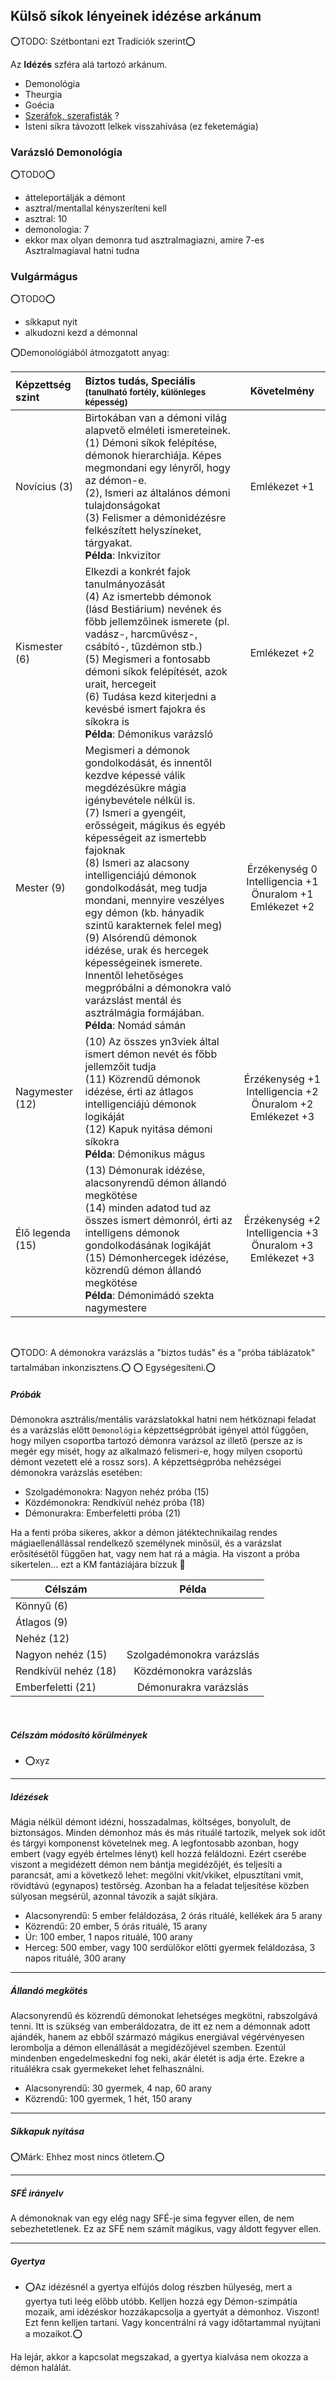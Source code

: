 ## Külső síkok lényeinek idézése arkánum

⭕TODO: Szétbontani ezt Tradíciók szerint⭕

Az **Idézés** szféra alá tartozó arkánum.

- Demonológia
- Theurgia
- Goécia
- [Szeráfok, szerafisták](https://github.com/kaktusztea/szilankrpg/wiki/RAW.magia#szer%C3%A1fi-m%C3%A1gi%C3%A1k) ?
- Isteni síkra távozott lelkek visszahívása (ez feketemágia)


### Varázsló Demonológia
⭕TODO⭕
- átteleportálják a démont
- asztral/mentallal kényszeríteni kell
- asztral: 10
- demonologia: 7
- ekkor max olyan demonra tud asztralmagiazni, amire 7-es Asztralmagiaval hatni tudna


### Vulgármágus
⭕TODO⭕
- síkkaput nyit
- alkudozni kezd a démonnal



⭕Demonológiából átmozgatott anyag:

| Képzettség szint | Biztos tudás, Speciális <br /><sub>(tanulható fortély, különleges  képesség)</sub>                                                                                                                                                                                                                                                                                                                                                                                                                                                                                                 |                                         Követelmény                                         |
|:---------------- |:---------------------------------------------------------------------------------------------------------------------------------------------------------------------------------------------------------------------------------------------------------------------------------------------------------------------------------------------------------------------------------------------------------------------------------------------------------------------------------------------------------------------------------------------------------------------------------- |:-------------------------------------------------------------------------------------------:|
| Novícius (3)     | Birtokában van a démoni világ alapvető elméleti ismereteinek.<br />(1) Démoni síkok felépítése, démonok hierarchiája. Képes megmondani egy lényről, hogy az démon-e.<br />(2), Ismeri az általános démoni tulajdonságokat<br />(3) Felismer a démonidézésre felkészített helyszíneket, tárgyakat.<br />**Példa**: Inkvizítor                                                                                                                                                                                                                                                       |                                        Emlékezet +1                                         |
| Kismester (6)    | Elkezdi a konkrét fajok tanulmányozását<br />(4) Az ismertebb démonok (lásd Bestiárium) nevének és főbb jellemzőinek ismerete (pl. vadász-, harcművész-, csábító-, tűzdémon stb.)<br />(5) Megismeri a fontosabb démoni síkok felépítését, azok urait, hercegeit<br />(6) Tudása kezd kiterjedni a kevésbé ismert fajokra és síkokra is<br />**Példa**: Démonikus varázsló                                                                                                                                                                                                         |                                        Emlékezet +2                                         |
| Mester (9)       | Megismeri a démonok gondolkodását, és innentől kezdve képessé válik megdézésükre mágia igénybevétele nélkül is.<br />(7) Ismeri a gyengéit, erősségeit, mágikus és egyéb képességeit az ismertebb fajoknak<br />(8) Ismeri az alacsony intelligenciájú démonok gondolkodását, meg tudja mondani, mennyire veszélyes egy démon (kb. hányadik szintű karakternek felel meg)<br />(9) Alsórendű démonok idézése, urak és hercegek képességeinek ismerete. Innentől lehetőséges megpróbálni a démonokra való varázslást mentál és asztrálmágia formájában.<br />**Példa**: Nomád sámán | Érzékenység&nbsp;0<br />Intelligencia&nbsp;+1<br />Önuralom&nbsp;+1<br />Emlékezet&nbsp;+2  |
| Nagymester (12)  | (10) Az összes yn3viek által ismert démon nevét és főbb jellemzőit tudja<br />(11) Közrendű démonok idézése, érti az átlagos intelligenciájú démonok logikáját<br />(12) Kapuk nyitása démoni síkokra<br />**Példa**: Démonikus mágus                                                                                                                                                                                                                                                                                                                                              | Érzékenység&nbsp;+1<br />Intelligencia&nbsp;+2<br />Önuralom&nbsp;+2<br />Emlékezet&nbsp;+3 |
| Élő legenda (15) | (13) Démonurak idézése, alacsonyrendű démon állandó megkötése<br />(14) minden adatod tud az összes ismert démonról, érti az intelligens démonok gondolkodásának logikáját<br />(15) Démonhercegek idézése, közrendű démon állandó megkötése<br />**Példa**: Démonimádó szekta nagymestere                                                                                                                                                                                                                                                                                         | Érzékenység&nbsp;+2<br />Intelligencia&nbsp;+3<br />Önuralom&nbsp;+3<br />Emlékezet&nbsp;+3 |

<br />

⭕TODO: A démonokra varázslás a "biztos tudás" és a "próba táblázatok" tartalmában inkonzisztens.⭕
⭕ Egységesíteni.⭕

##### Próbák

Démonokra asztrális/mentális varázslatokkal hatni nem hétköznapi feladat és a varázslás előtt `Demonológia` képzettségpróbát igényel attól függően, hogy milyen csoportba tartozó démonra varázsol az illető (persze az is megér egy misét, hogy az alkalmazó felismeri-e, hogy milyen csoportú démont vezetett elé a rossz sors). A képzettségpróba nehézségei démonokra varázslás esetében:

- Szolgadémonokra: Nagyon nehéz próba (15)
- Közdémonokra: Rendkívül nehéz próba (18)
- Démonurakra: Emberfeletti próba (21)

Ha a fenti próba sikeres, akkor a démon játéktechnikailag rendes mágiaellenállással rendelkező személynek minősül, és a varázslat erősítésétől függően hat, vagy nem hat rá a mágia. Ha viszont a próba sikertelen... ezt a KM fantáziájára bízzuk 🙂

| Célszám | Példa  |
| ----------- | :-----------: |
| Könnyű       (6)  | |
| Átlagos      (9)  | |
| Nehéz        (12) | |
| Nagyon nehéz (15) | Szolgadémonokra varázslás |
| Rendkívül nehéz (18) | Közdémonokra varázslás |
| Emberfeletti (21) | Démonurakra varázslás |

<br />

##### Célszám módosító körülmények

- ⭕xyz

---
##### Idézések

Mágia nélkül démont idézni, hosszadalmas, költséges, bonyolult, de biztonságos. Minden démonhoz más és más rituálé tartozik, melyek sok időt és tárgyi komponenst követelnek meg. A legfontosabb azonban, hogy embert (vagy egyéb értelmes lényt) kell hozzá feláldozni. Ezért cserébe viszont a megidézett démon nem bántja megidézőjét, és teljesíti a parancsát, ami a következő lehet: megölni vkit/vkiket, elpusztítani vmit, rövidtávú (egynapos) testőrség. Azonban ha a feladat teljesítése közben súlyosan megsérül, azonnal távozik a saját síkjára.

- Alacsonyrendű: 5 ember feláldozása, 2 órás rituálé, kellékek ára 5 arany
- Közrendű: 20 ember, 5 órás rituálé, 15 arany
- Úr: 100 ember, 1 napos rituálé, 100 arany
- Herceg: 500 ember, vagy 100 serdülőkor előtti gyermek feláldozása, 3 napos rituálé, 300 arany

---
##### Állandó megkötés

Alacsonyrendű és közrendű démonokat lehetséges megkötni, rabszolgává tenni. Itt is szükség van emberáldozatra, de itt ez nem a démonnak adott ajándék, hanem az ebből származó mágikus energiával végérvényesen lerombolja a démon ellenállását a megidézőjével szemben. Ezentúl mindenben engedelmeskedni fog neki, akár életét is adja érte. Ezekre a rituálékra csak gyermekeket lehet felhasználni.

- Alacsonyrendű: 30 gyermek, 4 nap, 60 arany
- Közrendű: 100 gyermek, 1 hét, 150 arany

---
##### Síkkapuk nyitása

⭕Márk: Ehhez most nincs ötletem.⭕


---
##### SFÉ irányelv

A démonoknak  van egy elég nagy SFÉ-je sima fegyver ellen, de nem sebezhetetlenek. Ez az SFÉ nem számít mágikus, vagy áldott fegyver ellen.

---
##### Gyertya

- ⭕Az idézésnél a gyertya elfújós dolog részben hülyeség, mert a gyertya tuti leég előbb utóbb. Kelljen hozzá egy Démon-szimpátia mozaik, ami idézéskor hozzákapcsolja a gyertyát a démonhoz. Viszont! Ezt fenn kelljen tartani. Vagy koncentrálni rá vagy időtartammal nyújtani a mozaikot.⭕

Ha lejár, akkor a kapcsolat megszakad, a gyertya kialvása nem okozza a démon halálát.
